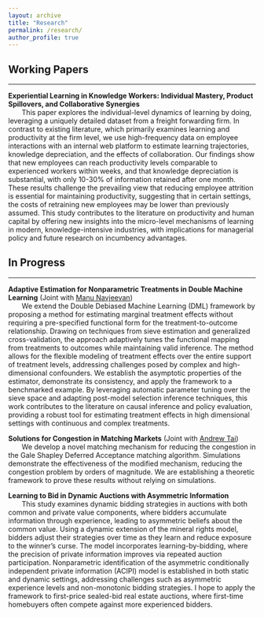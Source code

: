 ```yaml
---
layout: archive
title: "Research"
permalink: /research/
author_profile: true
---
```


## Working Papers
---
**Experiential Learning in Knowledge Workers: Individual Mastery, Product Spillovers, and Collaborative Synergies**
<br> &nbsp;&nbsp;&nbsp;&nbsp;&nbsp;&nbsp; This paper explores the individual-level dynamics of learning by doing, leveraging a uniquely detailed dataset from a freight forwarding firm. In contrast to existing literature, which primarily examines learning and productivity at the firm level, we use high-frequency data on employee interactions with an internal web platform to estimate learning trajectories, knowledge depreciation, and the effects of collaboration. Our findings show that new employees can reach productivity levels comparable to experienced workers within weeks, and that knowledge depreciation is substantial, with only 10-30% of information retained after one month. These results challenge the prevailing view that reducing employee attrition is essential for maintaining productivity, suggesting that in certain settings, the costs of retraining new employees may be lower than previously assumed. This study contributes to the literature on productivity and human capital by offering new insights into the micro-level mechanisms of learning in modern, knowledge-intensive industries, with implications for managerial policy and future research on incumbency advantages.

## In Progress
---
**Adaptive Estimation for Nonparametric Treatments in Double Machine Learning** (Joint with [Manu Navjeevan](https://navjeevan.dev))
<br> &nbsp;&nbsp;&nbsp;&nbsp;&nbsp;&nbsp; We extend the Double Debiased Machine Learning (DML) framework by proposing a method for estimating marginal treatment effects without requiring a pre-specified functional form for the treatment-to-outcome relationship. Drawing on techniques from sieve estimation and generalized cross-validation, the approach adaptively tunes the functional mapping from treatments to outcomes while maintaining valid inference. The method allows for the flexible modeling of treatment effects over the entire support of treatment levels, addressing challenges posed by complex and high-dimensional confounders. We establish the asymptotic properties of the estimator, demonstrate its consistency, and apply the framework to a benchmarked example. By leveraging automatic parameter tuning over the sieve space and adapting post-model selection inference techniques, this work contributes to the literature on causal inference and policy evaluation, providing a robust tool for estimating treatment effects in high dimensional settings with continuous and complex treatments.

**Solutions for Congestion in Matching Markets** (Joint with [Andrew Tai](https://taiandrew.github.io))
<br> &nbsp;&nbsp;&nbsp;&nbsp;&nbsp;&nbsp; We develop a novel matching mechanism for reducing the congestion in the Gale Shapley Deferred Acceptance matching algorithm. Simulations demonstrate the effectiveness of the modified mechanism, reducing the congestion problem by orders of magnitude. We are establishing a theoretic framework to prove these results without relying on simulations.

**Learning to Bid in Dynamic Auctions with Asymmetric Information**
<br> &nbsp;&nbsp;&nbsp;&nbsp;&nbsp;&nbsp; This study examines dynamic bidding strategies in auctions with both common and private value components, where bidders accumulate information through experience, leading to asymmetric beliefs about the common value. Using a dynamic extension of the mineral rights model, bidders adjust their strategies over time as they learn and reduce exposure to the winner’s curse. The model incorporates learning-by-bidding, where the precision of private information improves via repeated auction participation. Nonparametric identification of the asymmetric conditionally independent private information (ACIPI) model is established in both static and dynamic settings, addressing challenges such as asymmetric experience levels and non-monotonic bidding strategies. I hope to apply the framework to first-price sealed-bid real estate auctions, where first-time homebuyers often compete against more experienced bidders.

